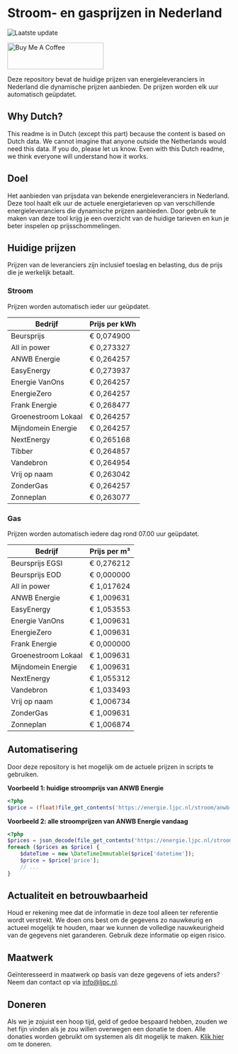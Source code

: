# Stroom- en gasprijzen in Nederland

![Laatste update](https://img.shields.io/badge/laatste%20update-2023--08--07%2019%3A00%20CET-brightgreen)

<a href="https://www.buymeacoffee.com/Lars-" target="_blank"><img src="https://cdn.buymeacoffee.com/buttons/v2/default-orange.png" alt="Buy Me A Coffee" height="60" style="height: 60px !important;width: 217px !important;" ></a>

Deze repository bevat de huidige prijzen van energieleveranciers in Nederland die dynamische prijzen aanbieden. De prijzen worden elk uur automatisch geüpdatet.

## Why Dutch?

This readme is in Dutch (except this part) because the content is based on Dutch data. We cannot imagine that anyone outside the Netherlands would need this data. If you do, please let us know. Even with this Dutch readme, we think
everyone will understand how it works.

## Doel

Het aanbieden van prijsdata van bekende energieleveranciers in Nederland. Deze tool haalt elk uur de actuele energietarieven op van verschillende energieleveranciers die dynamische prijzen aanbieden. Door gebruik te maken van deze tool
krijg je een overzicht van de huidige tarieven en kun je beter inspelen op prijsschommelingen.

## Huidige prijzen

Prijzen van de leveranciers zijn inclusief toeslag en belasting, dus de prijs die je werkelijk betaalt.

### Stroom

Prijzen worden automatisch ieder uur geüpdatet.

 Bedrijf | Prijs per kWh 
---------|---------------
Beursprijs | € 0,074900
All in power | € 0,273327
ANWB Energie | € 0,264257
EasyEnergy | € 0,273937
Energie VanOns | € 0,264257
EnergieZero | € 0,264257
Frank Energie | € 0,268477
Groenestroom Lokaal | € 0,264257
Mijndomein Energie | € 0,264257
NextEnergy | € 0,265168
Tibber | € 0,264857
Vandebron | € 0,264954
Vrij op naam | € 0,263042
ZonderGas | € 0,264257
Zonneplan | € 0,263077


### Gas

Prijzen worden automatisch iedere dag rond 07.00 uur geüpdatet.

 Bedrijf | Prijs per m³ 
---------|--------------
Beursprijs EGSI | € 0,276212
Beursprijs EOD | € 0,000000
All in power | € 1,017624
ANWB Energie | € 1,009631
EasyEnergy | € 1,053553
Energie VanOns | € 1,009631
EnergieZero | € 1,009631
Frank Energie | € 0,000000
Groenestroom Lokaal | € 1,009631
Mijndomein Energie | € 1,009631
NextEnergy | € 1,055312
Vandebron | € 1,033493
Vrij op naam | € 1,006734
ZonderGas | € 1,009631
Zonneplan | € 1,006874


## Automatisering

Door deze repository is het mogelijk om de actuele prijzen in scripts te gebruiken.

**Voorbeeld 1: huidige stroomprijs van ANWB Energie**

```php
<?php
$price = (float)file_get_contents('https://energie.ljpc.nl/stroom/anwb-energie-nu.txt');

```

**Voorbeeld 2: alle stroomprijzen van ANWB Energie vandaag**

```php
<?php
$prices = json_decode(file_get_contents('https://energie.ljpc.nl/stroom/all-in-power-vandaag.json'),true);
foreach ($prices as $price) {
    $dateTime = new \DateTimeImmutable($price['datetime']);
    $price = $price['price'];
    // ...
}
```

## Actualiteit en betrouwbaarheid

Houd er rekening mee dat de informatie in deze tool alleen ter referentie wordt verstrekt. We doen ons best om de gegevens zo nauwkeurig en actueel mogelijk te houden, maar we kunnen de volledige nauwkeurigheid van de gegevens niet
garanderen. Gebruik deze informatie op eigen risico.

## Maatwerk

Geïnteresseerd in maatwerk op basis van deze gegevens of iets anders? Neem dan contact op
via [info@ljpc.nl](mailto:info@ljpc.nl?subject=Energie%20prijzen).

## Doneren

Als we je zojuist een hoop tijd, geld of gedoe bespaard hebben, zouden we het fijn vinden als je zou willen overwegen een
donatie te doen. Alle donaties worden gebruikt om systemen als dit mogelijk te
maken. [Klik hier](https://www.buymeacoffee.com/Lars-) om te doneren.
